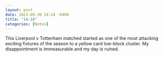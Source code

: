 ```yaml
---
layout: post
date: 2023-09-30 14:24 -0400
title: "14:24"
categories: [Notes]
---
```


This Liverpool v Tottenham matched started as one of the most attacking exciting fixtures of the season to a yellow card low-block cluster. My disappointment is immeasurable and my day is ruined.